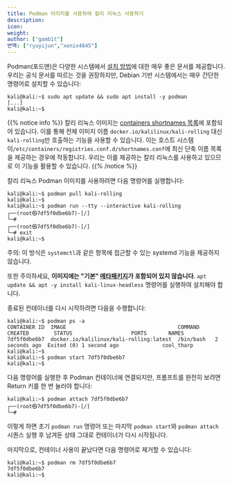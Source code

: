 ```yaml
---
title: Podman 이미지를 사용하여 칼리 리눅스 사용하기
description: 
icon: 
weight: 
author: ["gamb1t"]
번역: ["ryuyijun","xenix4845"]
---
```

Podman(포드맨)은 다양한 시스템에서 [설치 방법](https://podman.io/getting-started/installation)에 대한 매우 좋은 문서를 제공합니다. 우리는 공식 문서를 따르는 것을 권장하지만, Debian 기반 시스템에서는 매우 간단한 명령어로 설치할 수 있습니다:

```console
kali@kali:~$ sudo apt update && sudo apt install -y podman
[...]
kali@kali:~$
```

{{% notice info %}} 
칼리 리눅스 이미지는 [containers shortnames 목록](https://github.com/containers/shortnames)에 포함되어 있습니다. 이를 통해 전체 이미지 이름 `docker.io/kalilinux/kali-rolling` 대신 `kali-rolling`만 호출하는 기능을 사용할 수 있습니다. 이는 호스트 시스템이`/etc/containers/registries.conf.d/shortnames.conf`에 최신 단축 이름 목록을 제공하는 경우에 작동합니다. 우리는 이를 제공하는 칼리 리눅스를 사용하고 있으므로 이 기능을 활용할 수 있습니다. 
{{% /notice %}}

칼리 리눅스 Podman 이미지를 사용하려면 다음 명령어를 실행합니다:

```console
kali@kali:~$ podman pull kali-rolling
kali@kali:~$
kali@kali:~$ podman run --tty --interactive kali-rolling
┌──(root㉿7df5f0dbe6b7)-[/]
└─#
┌──(root㉿7df5f0dbe6b7)-[/]
└─# exit
kali@kali:~$
```

주의: 이 방식은 `systemctl`과 같은 항목에 접근할 수 있는 systemd 기능을 제공하지 않습니다.

또한 주의하세요, **이미지에는 "기본" [메타패키지](/general-use/metapackages/)가 포함되어 있지 않습니다**. `apt update && apt -y install kali-linux-headless` 명령어를 실행하여 설치해야 합니다.

종료된 컨테이너를 다시 시작하려면 다음을 수행합니다:

```console
kali@kali:~$ podman ps -a
CONTAINER ID  IMAGE                                    COMMAND     CREATED        STATUS                   PORTS       NAMES
7df5f0dbe6b7  docker.io/kalilinux/kali-rolling:latest  /bin/bash   2 seconds ago  Exited (0) 1 second ago              cool_tharp
kali@kali:~$
kali@kali:~$ podman start 7df5f0dbe6b7
kali@kali:~$
```

다음 명령어를 실행한 후 Podman 컨테이너에 연결되지만, 프롬프트를 완전히 보려면 Return 키를 한 번 눌러야 합니다:

```console
kali@kali:~$ podman attach 7df5f0dbe6b7
┌──(root㉿7df5f0dbe6b7)-[/]
└─#
```

이렇게 하면 초기 `podman run` 명령어 또는 마지막 `podman start`와 `podman attach` 시퀀스 실행 후 남겨둔 상태 그대로 컨테이너가 다시 시작됩니다.

마지막으로, 컨테이너 사용이 끝났다면 다음 명령어로 제거할 수 있습니다:

```console
kali@kali:~$ podman rm 7df5f0dbe6b7
7df5f0dbe6b7
kali@kali:~$
```
